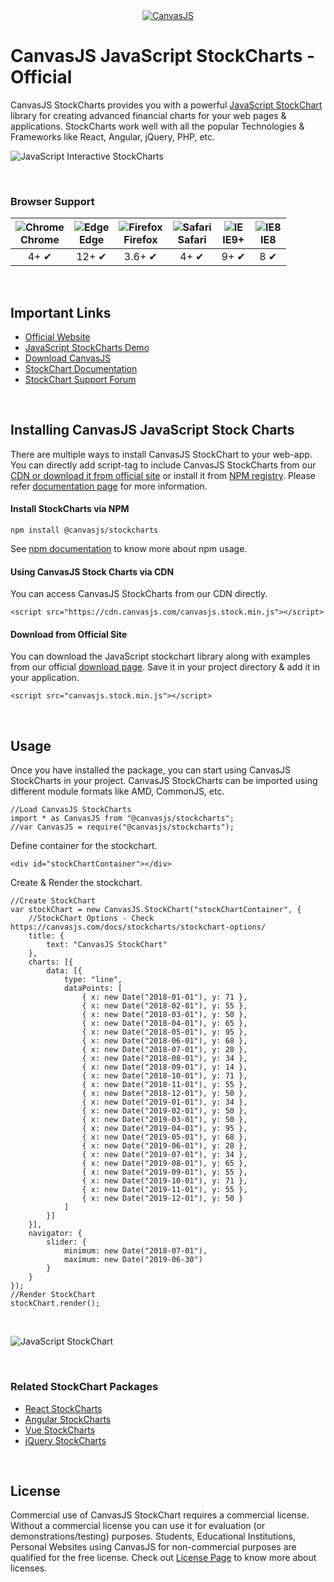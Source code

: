 ﻿<div align="center">
	<a href="https://www.npmjs.com/~canvasjs" target="_blank">
		<img src="https://canvasjs.com/wp-content/uploads/images/logo/canvasjs-logo-240x100.png" alt="CanvasJS"/>
	</a>
</div>

# CanvasJS JavaScript StockCharts - Official
CanvasJS StockCharts provides you with a powerful [JavaScript StockChart](https://canvasjs.com/javascript-stockcharts/) library for creating advanced financial charts for your web pages & applications. StockCharts work well with all the popular Technologies & Frameworks like React, Angular, jQuery, PHP, etc.

![JavaScript Interactive StockCharts](https://canvasjs.com/wp-content/uploads/images/npm/stockchart-interactivity.gif)

<br/>

### Browser Support

| ![Chrome](https://canvasjs.com/wp-content/uploads/images/browser-icons/chrome.png)<br/>Chrome | ![Edge](https://canvasjs.com/wp-content/uploads/images/browser-icons/edge.png)<br/>Edge | ![Firefox](https://canvasjs.com/wp-content/uploads/images/browser-icons/firefox.png)<br/>Firefox | ![Safari](https://canvasjs.com/wp-content/uploads/images/browser-icons/safari.png)<br/>Safari | ![IE](https://canvasjs.com/wp-content/uploads/images/browser-icons/ie9-11.png)<br/>IE9+ |  ![IE8](https://canvasjs.com/wp-content/uploads/images/browser-icons/ie8.png)<br/>IE8 |
|:------:|:-------:|:------:|:-----:|:----:|:----:|
| 4+ ✔ | 12+ ✔ | 3.6+ ✔ | 4+ ✔ | 9+ ✔ | 8 ✔ |

<br/>

## Important Links
- [Official Website](https://canvasjs.com/)
- [JavaScript StockCharts Demo](https://canvasjs.com/javascript-stockcharts/)
- [Download CanvasJS](https://canvasjs.com/download-html5-charting-graphing-library/)
- [StockChart Documentation](https://canvasjs.com/docs/stockcharts/basics-of-creating-html5-stockchart/)
- [StockChart Support Forum](https://canvasjs.com/forums/forum/stockchart-support/)

<br/>

## Installing CanvasJS JavaScript Stock Charts
There are multiple ways to install CanvasJS StockChart to your web-app. You can directly add script-tag to include CanvasJS StockCharts from our [CDN or download it from official site](https://canvasjs.com/download-html5-charting-graphing-library/) or install it from [NPM registry](https://npmjs.org/package/@canvasjs/stockcharts). Please refer [documentation page](https://canvasjs.com/docs/stockcharts/basics-of-creating-html5-stockchart/) for more information.

#### Install StockCharts via NPM
```
npm install @canvasjs/stockcharts
```
See [npm documentation](https://docs.npmjs.com/) to know more about npm usage.

#### Using CanvasJS Stock Charts via CDN
You can access CanvasJS StockCharts from our CDN directly.
```
<script src="https://cdn.canvasjs.com/canvasjs.stock.min.js"></script>
```

#### Download from Official Site
You can download the JavaScript stockchart library along with examples from our official [download page](https://canvasjs.com/download-html5-charting-graphing-library/). Save it in your project directory & add it in your application.
```
<script src="canvasjs.stock.min.js"></script>
```

<br/>

## Usage
Once you have installed the package, you can start using CanvasJS StockCharts in your project. CanvasJS StockCharts can be imported using different module formats like AMD, CommonJS, etc.
```
//Load CanvasJS StockCharts
import * as CanvasJS from "@canvasjs/stockcharts";
//var CanvasJS = require("@canvasjs/stockcharts");
```

Define container for the stockchart.
```
<div id="stockChartContainer"></div>
```

Create & Render the stockchart.
```
//Create StockChart
var stockChart = new CanvasJS.StockChart("stockChartContainer", {
	//StockChart Options - Check https://canvasjs.com/docs/stockcharts/stockchart-options/
	title: {
		text: "CanvasJS StockChart"
	},
	charts: [{
		data: [{
			type: "line",
			dataPoints: [
				{ x: new Date("2018-01-01"), y: 71 },
				{ x: new Date("2018-02-01"), y: 55 },
				{ x: new Date("2018-03-01"), y: 50 },
				{ x: new Date("2018-04-01"), y: 65 },
				{ x: new Date("2018-05-01"), y: 95 },
				{ x: new Date("2018-06-01"), y: 68 },
				{ x: new Date("2018-07-01"), y: 28 },
				{ x: new Date("2018-08-01"), y: 34 },
				{ x: new Date("2018-09-01"), y: 14 },
				{ x: new Date("2018-10-01"), y: 71 },
				{ x: new Date("2018-11-01"), y: 55 },
				{ x: new Date("2018-12-01"), y: 50 },
				{ x: new Date("2019-01-01"), y: 34 },
				{ x: new Date("2019-02-01"), y: 50 },
				{ x: new Date("2019-03-01"), y: 50 },
				{ x: new Date("2019-04-01"), y: 95 },
				{ x: new Date("2019-05-01"), y: 68 },
				{ x: new Date("2019-06-01"), y: 28 },
				{ x: new Date("2019-07-01"), y: 34 },
				{ x: new Date("2019-08-01"), y: 65 },
				{ x: new Date("2019-09-01"), y: 55 },
				{ x: new Date("2019-10-01"), y: 71 },
				{ x: new Date("2019-11-01"), y: 55 },
				{ x: new Date("2019-12-01"), y: 50 }
			]
		}]
	}],
	navigator: {
		slider: {
			minimum: new Date("2018-07-01"),
			maximum: new Date("2019-06-30")
		}
	}
});
//Render StockChart
stockChart.render();
```

<br/>

![JavaScript StockChart](https://canvasjs.com/wp-content/uploads/images/npm/javascript-stockchart.jpg)

<br/>

### Related StockChart Packages
* [React StockCharts](https://www.npmjs.com/package/@canvasjs/react-stockcharts)
* [Angular StockCharts](https://www.npmjs.com/package/@canvasjs/angular-stockcharts)
* [Vue StockCharts](https://www.npmjs.com/package/@canvasjs/vue-stockcharts)
* [jQuery StockCharts](https://www.npmjs.com/package/@canvasjs/jquery-stockcharts)

<br/>

## License
Commercial use of CanvasJS StockChart requires a commercial license. Without a commercial license you can use it for evaluation (or demonstrations/testing) purposes. Students, Educational Institutions, Personal Websites using CanvasJS for non-commercial purposes are qualified for the free license. Check out [License Page](https://canvasjs.com/license/) to know more about licenses.